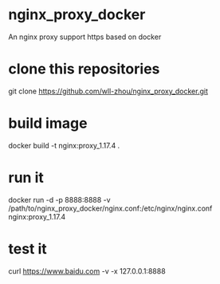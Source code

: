 # nginx_proxy_docker
An nginx proxy support https based on docker

# clone this repositories 
git clone https://github.com/wll-zhou/nginx_proxy_docker.git

# build image
 docker build -t nginx:proxy_1.17.4 .
 
# run it
docker run -d -p 8888:8888 -v /path/to/nginx_proxy_docker/nginx.conf:/etc/nginx/nginx.conf nginx:proxy_1.17.4

# test it
curl https://www.baidu.com -v -x 127.0.0.1:8888
